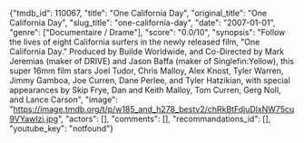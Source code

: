 {"tmdb_id": 110067, "title": "One California Day", "original_title": "One California Day", "slug_title": "one-california-day", "date": "2007-01-01", "genre": ["Documentaire / Drame"], "score": "0.0/10", "synopsis": "Follow the lives of eight California surfers in the newly released film, \"One California Day.\" Produced by Builde Worldwide, and Co-Directed by Mark Jeremias (maker of DRIVE) and Jason Baffa (maker of Singlefin:Yellow), this super 16mm film stars Joel Tudor, Chris Malloy, Alex Knost, Tyler Warren, Jimmy Gamboa, Joe Curren, Dane Perlee, and Tyler Hatzikian, with special appearances by Skip Frye, Dan and Keith Malloy, Tom Curren, Gerg Noll, and Lance Carson", "image": "https://image.tmdb.org/t/p/w185_and_h278_bestv2/chRkBtFdjuDlxNW75cu9VYawIzi.jpg", "actors": [], "comments": [], "recommandations_id": [], "youtube_key": "notfound"}